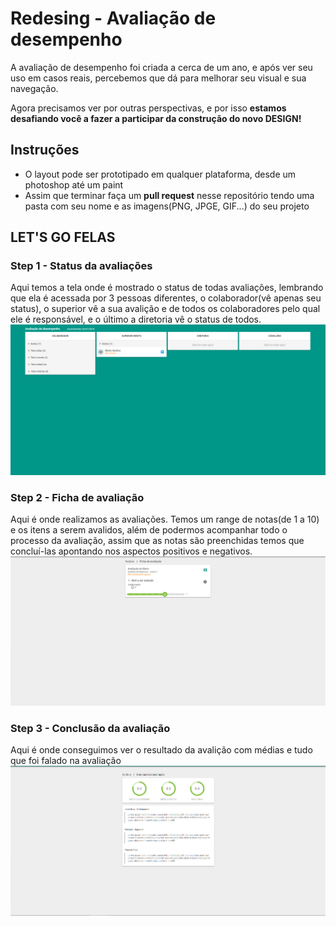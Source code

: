 # Redesing - Avaliação de desempenho
A avaliação de desempenho foi criada a cerca de um ano, e após ver seu uso em casos reais, percebemos que dá para 
melhorar seu visual e sua navegação.

Agora precisamos ver por outras perspectivas, e por isso **estamos desafiando você a fazer a participar da construção
do novo DESIGN!**

## Instruções
* O layout pode ser prototipado em qualquer plataforma, desde um photoshop até um paint
* Assim que terminar faça um **pull request** nesse repositório tendo uma pasta com seu nome e as imagens(PNG, JPGE, GIF...) do seu projeto

## LET'S GO FELAS
### Step 1 - Status da avaliações
Aqui temos a tela onde é mostrado o status de todas avaliações, lembrando que ela é acessada
por 3 pessoas diferentes, o colaborador(vê apenas seu status), o superior vê a sua avalição e de todos os colaboradores
pelo qual ele é responsável, e o último a diretoria vê o status de todos.
![Kaban](prints/kaban.png)

### Step 2 - Ficha de avaliação
Aqui é onde realizamos as avaliações. Temos um range de notas(de 1 a 10) e os itens a serem avalidos, além de podermos acompanhar todo
o processo da avaliação, assim que as notas são preenchidas temos que concluí-las apontando nos aspectos positivos e negativos.
![Kaban](prints/ficha.png)

### Step 3 - Conclusão da avaliação
Aqui é onde conseguimos ver o resultado da avalição com médias e tudo que foi falado na avaliação
![Kaban](prints/conclusao.png)

